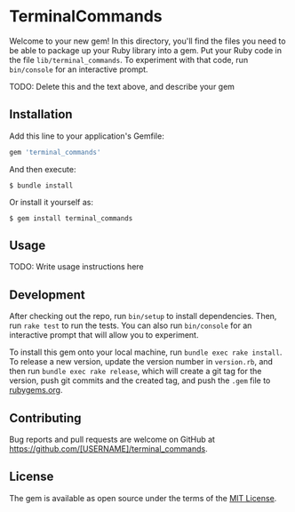 # TerminalCommands

Welcome to your new gem! In this directory, you'll find the files you need to be able to package up your Ruby library into a gem. Put your Ruby code in the file `lib/terminal_commands`. To experiment with that code, run `bin/console` for an interactive prompt.

TODO: Delete this and the text above, and describe your gem

## Installation

Add this line to your application's Gemfile:

```ruby
gem 'terminal_commands'
```

And then execute:

    $ bundle install

Or install it yourself as:

    $ gem install terminal_commands

## Usage

TODO: Write usage instructions here

## Development

After checking out the repo, run `bin/setup` to install dependencies. Then, run `rake test` to run the tests. You can also run `bin/console` for an interactive prompt that will allow you to experiment.

To install this gem onto your local machine, run `bundle exec rake install`. To release a new version, update the version number in `version.rb`, and then run `bundle exec rake release`, which will create a git tag for the version, push git commits and the created tag, and push the `.gem` file to [rubygems.org](https://rubygems.org).

## Contributing

Bug reports and pull requests are welcome on GitHub at https://github.com/[USERNAME]/terminal_commands.

## License

The gem is available as open source under the terms of the [MIT License](https://opensource.org/licenses/MIT).
